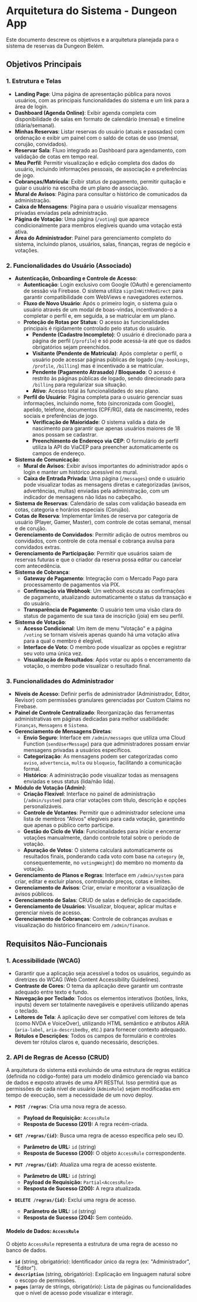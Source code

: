 # Arquitetura do Sistema - Dungeon App

Este documento descreve os objetivos e a arquitetura planejada para o sistema de reservas da Dungeon Belém.

## Objetivos Principais

### 1. Estrutura e Telas
- **Landing Page**: Uma página de apresentação pública para novos usuários, com as principais funcionalidades do sistema e um link para a área de login.
- **Dashboard (Agenda Online)**: Exibir agenda completa com disponibilidade de salas em formato de calendário (mensal) e timeline (diária/semanal).
- **Minhas Reservas**: Listar reservas do usuário (atuais e passadas) com ordenação e exibir um painel com o saldo de cotas de uso (mensal, corujão, convidados).
- **Reservar Sala**: Fluxo integrado ao Dashboard para agendamento, com validação de cotas em tempo real.
- **Meu Perfil**: Permitir visualização e edição completa dos dados do usuário, incluindo informações pessoais, de associação e preferências de jogo.
- **Cobranças/Matrícula**: Exibir status de pagamento, permitir quitação e guiar o usuário na escolha de um plano de associação.
- **Mural de Avisos**: Página para consultar o histórico de comunicados da administração.
- **Caixa de Mensagens**: Página para o usuário visualizar mensagens privadas enviadas pela administração.
- **Página de Votação**: Uma página (`/voting`) que aparece condicionalmente para membros elegíveis quando uma votação está ativa.
- **Área do Administrador**: Painel para gerenciamento completo do sistema, incluindo planos, usuários, salas, finanças, regras de negócio e votações.

### 2. Funcionalidades do Usuário (Associado)
- **Autenticação, Onboarding e Controle de Acesso**:
  - **Autenticação**: Login exclusivo com Google (OAuth) e gerenciamento de sessão via Firebase. O sistema utiliza `signInWithRedirect` para garantir compatibilidade com WebViews e navegadores externos.
  - **Fluxo de Novo Usuário**: Após o primeiro login, o sistema guia o usuário através de um modal de boas-vindas, incentivando-o a completar o perfil e, em seguida, a se matricular em um plano.
  - **Proteção de Rotas por Status**: O acesso às funcionalidades principais é rigidamente controlado pelo status do usuário.
    - **Pendente (Cadastro Incompleto)**: O usuário é direcionado para a página de perfil (`/profile`) e só pode acessá-la até que os dados obrigatórios sejam preenchidos.
    - **Visitante (Pendente de Matrícula)**: Após completar o perfil, o usuário pode acessar páginas públicas de logado (`/my-bookings`, `/profile`, `/billing`) mas é incentivado a se matricular.
    - **Pendente (Pagamento Atrasado) / Bloqueado**: O acesso é restrito às páginas públicas de logado, sendo direcionado para `/billing` para regularizar sua situação.
    - **Ativo**: Acesso total às funcionalidades do seu plano.
  - **Perfil do Usuário**: Página completa para o usuário gerenciar suas informações, incluindo nome, foto (sincronizada com Google), apelido, telefone, documentos (CPF/RG), data de nascimento, redes sociais e preferências de jogo.
    - **Verificação de Maioridade**: O sistema valida a data de nascimento para garantir que apenas usuários maiores de 18 anos possam se cadastrar.
    - **Preenchimento de Endereço via CEP**: O formulário de perfil utiliza la API do ViaCEP para preencher automaticamente os campos de endereço.
- **Sistema de Comunicação**:
  - **Mural de Avisos**: Exibir avisos importantes do administrador após o login e manter um histórico acessível no mural.
  - **Caixa de Entrada Privada**: Uma página (`/messages`) onde o usuário pode visualizar todas as mensagens diretas e categorizadas (avisos, advertências, multas) enviadas pela administração, com um indicador de mensagens não lidas no cabeçalho.
- **Sistema de Reservas**: Calendário de salas com validação baseada em cotas, categoria e horários especiais (Corujão).
- **Cotas de Reserva**: Implementar limites de reserva por categoria de usuário (Player, Gamer, Master), com controle de cotas semanal, mensal e de corujão.
- **Gerenciamento de Convidados**: Permitir adição de outros membros ou convidados, com controle de cota mensal e cobrança avulsa para convidados extras.
- **Gerenciamento de Participação**: Permitir que usuários saiam de reservas futuras e que o criador da reserva possa editar ou cancelar com antecedência.
- **Sistema de Cobrança**:
    - **Gateway de Pagamento**: Integração com o Mercado Pago para processamento de pagamentos via PIX.
    - **Confirmação via Webhook**: Um webhook escuta as confirmações de pagamento, atualizando automaticamente o status da transação e do usuário.
    - **Transparência de Pagamento**: O usuário tem uma visão clara do status de pagamento de sua taxa de inscrição (joia) em seu perfil.
- **Sistema de Votação**:
    - **Acesso Condicional**: Um item de menu "Votação" e a página `/voting` se tornam visíveis apenas quando há uma votação ativa para a qual o membro é elegível.
    - **Interface de Voto**: O membro pode visualizar as opções e registrar seu voto uma única vez.
    - **Visualização de Resultados**: Após votar ou após o encerramento da votação, o membro pode visualizar o resultado final.

### 3. Funcionalidades do Administrador
- **Níveis de Acesso**: Definir perfis de administrador (Administrador, Editor, Revisor) com permissões granulares gerenciadas por Custom Claims no Firebase.
- **Painel de Controle Centralizado**: Reorganização das ferramentas administrativas em páginas dedicadas para melhor usabilidade: `Finanças`, `Mensagens` e `Sistema`.
- **Gerenciamento de Mensagens Diretas**:
    - **Envio Seguro**: Interface em `/admin/messages` que utiliza uma Cloud Function (`sendUserMessage`) para que administradores possam enviar mensagens privadas a usuários específicos.
    - **Categorização**: As mensagens podem ser categorizadas como `aviso`, `advertencia`, `multa` ou `bloqueio`, facilitando a comunicação formal.
    - **Histórico**: A administração pode visualizar todas as mensagens enviadas e seus status (lida/não lida).
- **Módulo de Votação (Admin)**:
  - **Criação Flexível**: Interface no painel de administração (`/admin/system`) para criar votações com título, descrição e opções personalizáveis.
  - **Controle de Votantes**: Permitir que o administrador selecione uma lista de membros "Ativos" elegíveis para cada votação, garantindo que apenas o público certo participe.
  - **Gestão do Ciclo de Vida**: Funcionalidades para iniciar e encerrar votações manualmente, dando controle total sobre o período de votação.
  - **Apuração de Votos**: O sistema calculará automaticamente os resultados finais, ponderando cada voto com base na `category` (e, consequentemente, no `votingWeight`) do membro no momento da votação.
- **Gerenciamento de Planos e Regras**: Interface em `/admin/system` para criar, editar e excluir planos, controlando preços, cotas e limites.
- **Gerenciamento de Avisos**: Criar, enviar e monitorar a visualização de avisos públicos.
- **Gerenciamento de Salas**: CRUD de salas e definição de capacidade.
- **Gerenciamento de Usuários**: Visualizar, bloquear, aplicar multas e gerenciar níveis de acesso.
- **Gerenciamento de Cobranças**: Controle de cobranças avulsas e visualização do histórico financeiro em `/admin/finance`.

## Requisitos Não-Funcionais

### 1. Acessibilidade (WCAG)
- Garantir que a aplicação seja acessível a todos os usuários, seguindo as diretrizes do WCAG (Web Content Accessibility Guidelines).
- **Contraste de Cores**: O tema da aplicação deve garantir um contraste adequado entre texto e fundo.
- **Navegação por Teclado**: Todos os elementos interativos (botões, links, inputs) devem ser totalmente navegáveis e operáveis utilizando apenas o teclado.
- **Leitores de Tela**: A aplicação deve ser compatível com leitores de tela (como NVDA e VoiceOver), utilizando HTML semântico e atributos ARIA (`aria-label`, `aria-describedby`, etc.) para fornecer contexto adequado.
- **Rótulos e Descrições**: Todos os campos de formulário e controles devem ter rótulos claros e, quando necessário, descrições.

### 2. API de Regras de Acesso (CRUD)
A arquitetura do sistema está evoluindo de uma estrutura de regras estática (definida no código-fonte) para um modelo dinâmico gerenciado via banco de dados e exposto através de uma API RESTful. Isso permitirá que as permissões de cada nível de usuário (`AdminRole`) sejam modificadas em tempo de execução, sem a necessidade de um novo deploy.

-   **`POST /regras`**: Cria uma nova regra de acesso.
    -   **Payload de Requisição:** `AccessRule`
    -   **Resposta de Sucesso (201):** A regra recém-criada.

-   **`GET /regras/{id}`**: Busca uma regra de acesso específica pelo seu ID.
    -   **Parâmetro de URL:** `id` (string)
    -   **Resposta de Sucesso (200):** O objeto `AccessRule` correspondente.

-   **`PUT /regras/{id}`**: Atualiza uma regra de acesso existente.
    -   **Parâmetro de URL:** `id` (string)
    -   **Payload de Requisição:** `Partial<AccessRule>`
    -   **Resposta de Sucesso (200):** A regra atualizada.

-   **`DELETE /regras/{id}`**: Exclui uma regra de acesso.
    -   **Parâmetro de URL:** `id` (string)
    -   **Resposta de Sucesso (204):** Sem conteúdo.

#### Modelo de Dados: `AccessRule`
O objeto `AccessRule` representa a estrutura de uma regra de acesso no banco de dados.

-   **`id`** (string, obrigatório): Identificador único da regra (ex: "Administrador", "Editor").
-   **`description`** (string, obrigatório): Explicação em linguagem natural sobre o escopo de permissões.
-   **`pages`** (array de strings, obrigatório): Lista de páginas ou funcionalidades que o nível de acesso pode visualizar e interagir.
